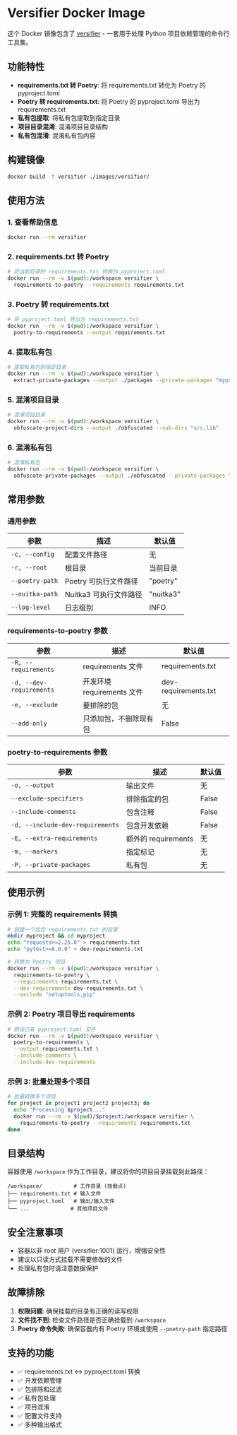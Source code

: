 # Versifier Docker Image

这个 Docker 镜像包含了 [versifier](https://github.com/MrLYC/versifier) - 一套用于处理 Python 项目依赖管理的命令行工具集。

## 功能特性

- **requirements.txt 转 Poetry**: 将 requirements.txt 转化为 Poetry 的 pyproject.toml
- **Poetry 转 requirements.txt**: 将 Poetry 的 pyproject.toml 导出为 requirements.txt
- **私有包提取**: 将私有包提取到指定目录
- **项目目录混淆**: 混淆项目目录结构
- **私有包混淆**: 混淆私有包内容

## 构建镜像

```bash
docker build -t versifier ./images/versifier/
```

## 使用方法

### 1. 查看帮助信息

```bash
docker run --rm versifier
```

### 2. requirements.txt 转 Poetry

```bash
# 将当前目录的 requirements.txt 转换为 pyproject.toml
docker run --rm -v $(pwd):/workspace versifier \
  requirements-to-poetry --requirements requirements.txt
```

### 3. Poetry 转 requirements.txt

```bash
# 将 pyproject.toml 导出为 requirements.txt
docker run --rm -v $(pwd):/workspace versifier \
  poetry-to-requirements --output requirements.txt
```

### 4. 提取私有包

```bash
# 提取私有包到指定目录
docker run --rm -v $(pwd):/workspace versifier \
  extract-private-packages --output ./packages --private-packages "mypackage1,mypackage2"
```

### 5. 混淆项目目录

```bash
# 混淆项目目录
docker run --rm -v $(pwd):/workspace versifier \
  obfuscate-project-dirs --output ./obfuscated --sub-dirs "src,lib"
```

### 6. 混淆私有包

```bash
# 混淆私有包
docker run --rm -v $(pwd):/workspace versifier \
  obfuscate-private-packages --output ./obfuscated --private-packages "mypackage"
```

## 常用参数

### 通用参数

| 参数 | 描述 | 默认值 |
|------|------|--------|
| `-c, --config` | 配置文件路径 | 无 |
| `-r, --root` | 根目录 | 当前目录 |
| `--poetry-path` | Poetry 可执行文件路径 | "poetry" |
| `--nuitka-path` | Nuitka3 可执行文件路径 | "nuitka3" |
| `--log-level` | 日志级别 | INFO |

### requirements-to-poetry 参数

| 参数 | 描述 | 默认值 |
|------|------|--------|
| `-R, --requirements` | requirements 文件 | requirements.txt |
| `-d, --dev-requirements` | 开发环境 requirements 文件 | dev-requirements.txt |
| `-e, --exclude` | 要排除的包 | 无 |
| `--add-only` | 只添加包，不删除现有包 | False |

### poetry-to-requirements 参数

| 参数 | 描述 | 默认值 |
|------|------|--------|
| `-o, --output` | 输出文件 | 无 |
| `--exclude-specifiers` | 排除指定的包 | False |
| `--include-comments` | 包含注释 | False |
| `-d, --include-dev-requirements` | 包含开发依赖 | False |
| `-E, --extra-requirements` | 额外的 requirements | 无 |
| `-m, --markers` | 指定标记 | 无 |
| `-P, --private-packages` | 私有包 | 无 |

## 使用示例

### 示例 1: 完整的 requirements 转换

```bash
# 创建一个包含 requirements.txt 的目录
mkdir myproject && cd myproject
echo "requests>=2.25.0" > requirements.txt
echo "pytest>=6.0.0" > dev-requirements.txt

# 转换为 Poetry 项目
docker run --rm -v $(pwd):/workspace versifier \
  requirements-to-poetry \
  --requirements requirements.txt \
  --dev-requirements dev-requirements.txt \
  --exclude "setuptools,pip"
```

### 示例 2: Poetry 项目导出 requirements

```bash
# 假设已有 pyproject.toml 文件
docker run --rm -v $(pwd):/workspace versifier \
  poetry-to-requirements \
  --output requirements.txt \
  --include-comments \
  --include-dev-requirements
```

### 示例 3: 批量处理多个项目

```bash
# 批量转换多个项目
for project in project1 project2 project3; do
  echo "Processing $project..."
  docker run --rm -v $(pwd)/$project:/workspace versifier \
    requirements-to-poetry --requirements requirements.txt
done
```

## 目录结构

容器使用 `/workspace` 作为工作目录，建议将你的项目目录挂载到此路径：

```
/workspace/          # 工作目录 (挂载点)
├── requirements.txt # 输入文件
├── pyproject.toml   # 输出/输入文件
└── ...             # 其他项目文件
```

## 安全注意事项

- 容器以非 root 用户 (versifier:1001) 运行，增强安全性
- 建议以只读方式挂载不需要修改的文件
- 处理私有包时请注意数据保护

## 故障排除

1. **权限问题**: 确保挂载的目录有正确的读写权限
2. **文件找不到**: 检查文件路径是否正确挂载到 `/workspace`
3. **Poetry 命令失败**: 确保容器内有 Poetry 环境或使用 `--poetry-path` 指定路径

## 支持的功能

- ✅ requirements.txt ↔ pyproject.toml 转换
- ✅ 开发依赖管理
- ✅ 包排除和过滤
- ✅ 私有包处理
- ✅ 项目混淆
- ✅ 配置文件支持
- ✅ 多种输出格式